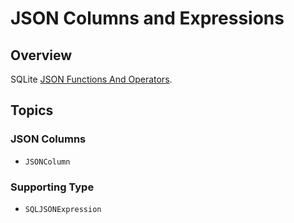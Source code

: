 # JSON Columns and Expressions

## Overview

SQLite [JSON Functions And Operators](https://www.sqlite.org/json1.html).

## Topics

### JSON Columns

- ``JSONColumn``

### Supporting Type

- ``SQLJSONExpression``
